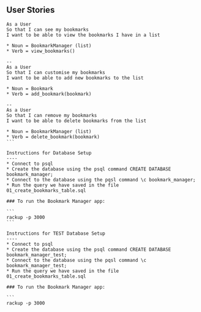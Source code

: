 User Stories
----
````
As a User
So that I can see my bookmarks
I want to be able to view the bookmarks I have in a list

* Noun = BookmarkManager (list)
* Verb = view_bookmarks()

--
As a User
So that I can customise my bookmarks 
I want to be able to add new bookmarks to the list

* Noun = Bookmark
* Verb = add_bookmark(bookmark)

--
As a User
So that I can remove my bookmarks
I want to be able to delete bookmarks from the list

* Noun = BookmarkManager (list)
* Verb = delete_bookmark(bookmark)
```

Instructions for Database Setup
----
* Connect to psql
* Create the database using the psql command CREATE DATABASE bookmark_manager;
* Connect to the database using the pqsl command \c bookmark_manager;
* Run the query we have saved in the file 01_create_bookmarks_table.sql

### To run the Bookmark Manager app:

```
rackup -p 3000
```

Instructions for TEST Database Setup
----
* Connect to psql
* Create the database using the psql command CREATE DATABASE bookmark_manager_test;
* Connect to the database using the pqsl command \c bookmark_manager_test;
* Run the query we have saved in the file 01_create_bookmarks_table.sql

### To run the Bookmark Manager app:

```
rackup -p 3000